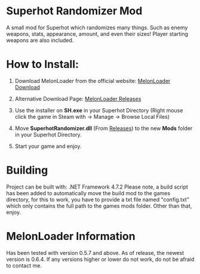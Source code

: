 ﻿# Superhot Randomizer Mod

A small mod for Superhot which randomizes many things. Such as enemy weapons, stats, appearance, amount, and even their sizes!
Player starting weapons are also included.


# How to Install:
1. Download MelonLoader from the official website: [MelonLoader Download](https://melonwiki.xyz/#/?id=requirements)

2. Alternative Download Page: ﻿[MelonLoader Releases](https://github.com/LavaGang/MelonLoader/releases/)

3. Use the installer on **SH.exe** in your Superhot Directory (Right mouse click the game in Steam with → Manage → Browse Local Files)

4. Move **SuperhotRandomizer.dll** (From ﻿[Releases](https://github.com/Gasterbuzzer/SuperhotRandomizer/releases)) to the new **Mods** folder in your Superhot Directory.

5. Start your game and enjoy.

# Building
Project can be built with: .NET Framework 4.7.2
Please note, a build script has been added to automatically move the build mod to the games directory, for this to work, you have to provide a txt file named "config.txt" which only contains the full path to the games mods folder.
Other than that, enjoy.

# MelonLoader Information
Has been tested with version 0.5.7 and above. As of release, the newest version is 0.6.4. If any versions higher or lower do not work, do not be afraid to contact me.